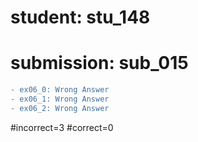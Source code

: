 # student: stu_148
# submission: sub_015

```diff
- ex06_0: Wrong Answer
- ex06_1: Wrong Answer
- ex06_2: Wrong Answer
```
#incorrect=3
#correct=0
